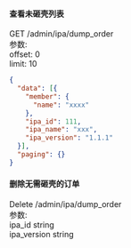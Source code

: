 
#### 查看未砸壳列表
GET /admin/ipa/dump_order  
参数:  
offset: 0  
limit: 10
```json
{
  "data": [{
    "member": {
      "name": "xxxx"
    },
    "ipa_id": 111,
    "ipa_name": "xxx",
    "ipa_version": "1.1.1" 
  }],
  "paging": {}
}
```

#### 删除无需砸壳的订单
Delete /admin/ipa/dump_order    
参数:  
ipa_id string  
ipa_version string
